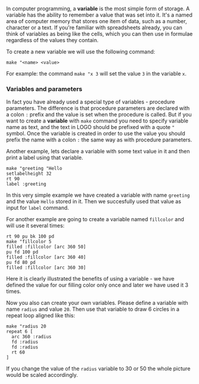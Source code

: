 In computer programming, a **variable** is the most simple form of storage.
A variable has the ability to remember a value that was set into it.
It's a named area of computer memory that stores one item of data, such as a number, character or a text.
If you're familiar with spreadsheets already, you can think of variables as being like the cells, which you can then use in formulae regardless of the values they contain.

To create a new variable we will use the following command:

```
make "<name> <value>
```

For example: the command `make "x 3` will set the value `3` in the variable `x`.

### Variables and parameters

In fact you have already used a special type of variables - procedure parameters. The difference is that procedure parameters are declared with a colon `:` prefix and the value is set when the procedure is called. But if you want to create a **variable** with `make` command you need to specify variable name as text, and the text in LOGO should be prefixed with a quote `"` symbol. Once the variable is created in order to use the value you should prefix the name with a colon `:` the same way as with procedure parameters.

Another example, lets declare a variable with some text value in it and then print a label using that variable.

<!--logo {"width":"300px", "height":"80px", "code": true}-->

```
make "greeting "Hello
setlabelheight 32
rt 90
label :greeting
```

In this very simple example we have created a variable with name `greeting` and the value `Hello` stored in it.
Then we succesfully used that value as input for `label` command.

For another example are going to create a variable named `fillcolor` and will use it several times:

<!--logo {"width":"300px", "height":"200px", "code": true}-->

```
rt 90 pu bk 100 pd
make "fillcolor 5
filled :fillcolor [arc 360 50]
pu fd 100 pd
filled :fillcolor [arc 360 40]
pu fd 80 pd
filled :fillcolor [arc 360 30]
```

Here it is clearly illustrated the benefits of using a variable - we have defined the value for our filling color only once and later we have used it 3 times.

Now you also can create your own variables. Please define a variable with name `radius` and value `20`. Then use that variable to draw 6 circles in a repeat loop aligned like this:

<!--logo {"width":"300px", "height":"200px", "solution": true}-->

```
make "radius 20
repeat 6 [
  arc 360 :radius
  fd :radius
  fd :radius
  rt 60
]
```

If you change the value of the `radius` variable to 30 or 50 the whole picture would be scaled accordingly.
